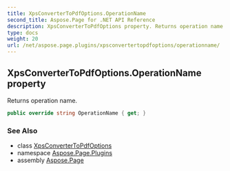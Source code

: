 ```yaml
---
title: XpsConverterToPdfOptions.OperationName
second_title: Aspose.Page for .NET API Reference
description: XpsConverterToPdfOptions property. Returns operation name
type: docs
weight: 20
url: /net/aspose.page.plugins/xpsconvertertopdfoptions/operationname/
---
```

## XpsConverterToPdfOptions.OperationName property

Returns operation name.

```csharp
public override string OperationName { get; }
```

### See Also

* class [XpsConverterToPdfOptions](../)
* namespace [Aspose.Page.Plugins](../../xpsconvertertopdfoptions/)
* assembly [Aspose.Page](../../../)


